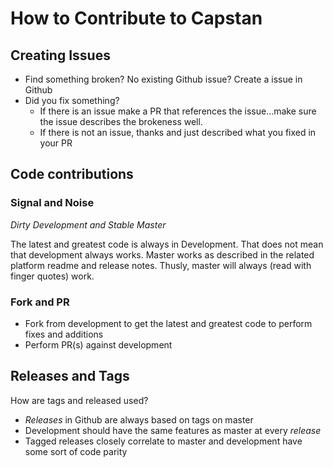 # How to Contribute to Capstan



## Creating Issues

- Find something broken? No existing Github issue? Create a issue in Github
- Did you fix something?
  - If there  is an issue make a PR that references the issue...make sure the issue describes the brokeness well.
  - If there is not an issue, thanks and just described what you fixed in your PR


## Code contributions

### Signal and Noise

*Dirty Development and Stable Master*

The latest and greatest code is always in Development. That does not mean that development always works. Master works as described in the related platform readme and release notes. Thusly, master will always (read with finger quotes) work. 

### Fork and PR

- Fork from development to get the latest and greatest code to perform fixes and additions
- Perform PR(s) against development


## Releases and Tags

How are tags and released used?

- *Releases* in Github are always based on tags on master
- Development should have the same features as master at every *release*
- Tagged releases closely correlate to master and development have some sort of code parity


